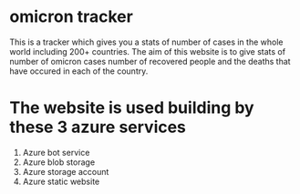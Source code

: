 # omicron tracker 
 This is a tracker which gives you a stats of number of cases in the whole world including 200+ countries.
 The aim of this website is to give stats of number of omicron cases number of recovered people and the deaths
 that have occured in each of the country.

 # The website is used building by these 3 azure services
 1. Azure bot service
 2. Azure blob storage 
 3. Azure storage account
 3. Azure static website
